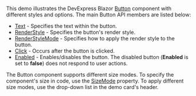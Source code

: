 This demo illustrates the DevExpress Blazor [Button](https://docs.devexpress.com/Blazor/DevExpress.Blazor.DxButton) component with different styles and options. The main Button API members are listed below:

*   [Text](https://docs.devexpress.com/Blazor/DevExpress.Blazor.DxButton.Text) - Specifies the text within the button.
*   [RenderStyle](https://docs.devexpress.com/Blazor/DevExpress.Blazor.DxButton.RenderStyle) - Specifies the button's render style.
*   [RenderStyleMode](https://docs.devexpress.com/Blazor/DevExpress.Blazor.DxButton.RenderStyleMode) - Specifies how to apply the render style to the button.
*   [Click](https://docs.devexpress.com/Blazor/DevExpress.Blazor.DxButton.Click) - Occurs after the button is clicked.
*   [Enabled](https://docs.devexpress.com/Blazor/DevExpress.Blazor.DxButton.Enabled) - Enables/disables the button. The disabled button (**Enabled** is set to **false**) does not respond to user actions.

The Button component supports different size modes. To specify the component's size in code, use the [SizeMode](https://docs.devexpress.com/Blazor/DevExpress.Blazor.DxButton.SizeMode) property. To apply different size modes, use the drop-down list in the demo card's header.
